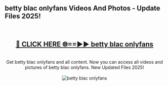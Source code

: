 <h2>betty blac onlyfans Videos And Photos - Update Files 2025!</h2>
<br>
<div align="center">
<h2><a href="https://linkcuts.com/hfmhzwbr" rel="nofollow">🔴 CLICK HERE 🌐==►► betty blac onlyfans</a></h2>
<br>
Get betty blac onlyfans and all content. Now you can access all videos and pictures of betty blac onlyfans. New Updated Files 2025!
<br>
<br>
<a href="https://linkcuts.com/hfmhzwbr" rel="nofollow" data-target="animated-image.originalLink"><img src="https://i.ibb.co.com/WyWwxjT/player-gif2.gif" alt="betty blac onlyfans" style="max-width: 100%; display: inline-block;" data-target="animated-image.originalImage"></a>
</div>
<br>